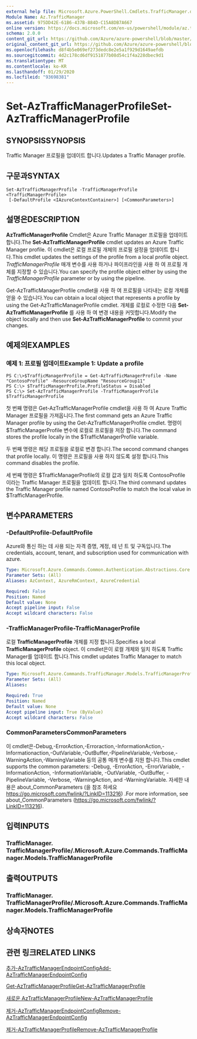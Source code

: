 ```yaml
---
external help file: Microsoft.Azure.PowerShell.Cmdlets.TrafficManager.dll-Help.xml
Module Name: Az.TrafficManager
ms.assetid: 975DD42E-61B6-437B-884D-C15A8DB7A667
online version: https://docs.microsoft.com/en-us/powershell/module/az.trafficmanager/set-aztrafficmanagerprofile
schema: 2.0.0
content_git_url: https://github.com/Azure/azure-powershell/blob/master/src/TrafficManager/TrafficManager/help/Set-AzTrafficManagerProfile.md
original_content_git_url: https://github.com/Azure/azure-powershell/blob/master/src/TrafficManager/TrafficManager/help/Set-AzTrafficManagerProfile.md
ms.openlocfilehash: d8f4b5e069ef273dedc8e2e5a1f929d1649aefdb
ms.sourcegitcommit: 4d2c178cd6df9151877b08d54c1f4a228dbec9d1
ms.translationtype: MT
ms.contentlocale: ko-KR
ms.lasthandoff: 01/29/2020
ms.locfileid: "93698381"
---
```

# <span data-ttu-id="73397-101">Set-AzTrafficManagerProfile</span><span class="sxs-lookup"><span data-stu-id="73397-101">Set-AzTrafficManagerProfile</span></span>

## <span data-ttu-id="73397-102">SYNOPSIS</span><span class="sxs-lookup"><span data-stu-id="73397-102">SYNOPSIS</span></span>
<span data-ttu-id="73397-103">Traffic Manager 프로필을 업데이트 합니다.</span><span class="sxs-lookup"><span data-stu-id="73397-103">Updates a Traffic Manager profile.</span></span>

## <span data-ttu-id="73397-104">구문과</span><span class="sxs-lookup"><span data-stu-id="73397-104">SYNTAX</span></span>

```
Set-AzTrafficManagerProfile -TrafficManagerProfile <TrafficManagerProfile>
 [-DefaultProfile <IAzureContextContainer>] [<CommonParameters>]
```

## <span data-ttu-id="73397-105">설명은</span><span class="sxs-lookup"><span data-stu-id="73397-105">DESCRIPTION</span></span>
<span data-ttu-id="73397-106">**AzTrafficManagerProfile** Cmdlet은 Azure Traffic Manager 프로필을 업데이트 합니다.</span><span class="sxs-lookup"><span data-stu-id="73397-106">The **Set-AzTrafficManagerProfile** cmdlet updates an Azure Traffic Manager profile.</span></span>
<span data-ttu-id="73397-107">이 cmdlet은 로컬 프로필 개체의 프로필 설정을 업데이트 합니다.</span><span class="sxs-lookup"><span data-stu-id="73397-107">This cmdlet updates the settings of the profile from a local profile object.</span></span>
<span data-ttu-id="73397-108">*TrafficManagerProfile* 매개 변수를 사용 하거나 파이프라인을 사용 하 여 프로필 개체를 지정할 수 있습니다.</span><span class="sxs-lookup"><span data-stu-id="73397-108">You can specify the profile object either by using the *TrafficManagerProfile* parameter or by using the pipeline.</span></span>

<span data-ttu-id="73397-109">Get-AzTrafficManagerProfile cmdlet을 사용 하 여 프로필을 나타내는 로컬 개체를 얻을 수 있습니다.</span><span class="sxs-lookup"><span data-stu-id="73397-109">You can obtain a local object that represents a profile by using the Get-AzTrafficManagerProfile cmdlet.</span></span>
<span data-ttu-id="73397-110">개체를 로컬로 수정한 다음 **Set-AzTrafficManagerProfile** 를 사용 하 여 변경 내용을 커밋합니다.</span><span class="sxs-lookup"><span data-stu-id="73397-110">Modify the object locally and then use **Set-AzTrafficManagerProfile** to commit your changes.</span></span>

## <span data-ttu-id="73397-111">예제의</span><span class="sxs-lookup"><span data-stu-id="73397-111">EXAMPLES</span></span>

### <span data-ttu-id="73397-112">예제 1: 프로필 업데이트</span><span class="sxs-lookup"><span data-stu-id="73397-112">Example 1: Update a profile</span></span>
```
PS C:\>$TrafficManagerProfile = Get-AzTrafficManagerProfile -Name "ContosoProfile" -ResourceGroupName "ResourceGroup11" 
PS C:\> $TrafficManagerProfile.ProfileStatus = Disabled
PS C:\> Set-AzTrafficManagerProfile -TrafficManagerProfile $TrafficManagerProfile
```

<span data-ttu-id="73397-113">첫 번째 명령은 Get-AzTrafficManagerProfile cmdlet을 사용 하 여 Azure Traffic Manager 프로필을 가져옵니다.</span><span class="sxs-lookup"><span data-stu-id="73397-113">The first command gets an Azure Traffic Manager profile by using the Get-AzTrafficManagerProfile cmdlet.</span></span>
<span data-ttu-id="73397-114">명령이 $TrafficManagerProfile 변수에 로컬로 프로필을 저장 합니다.</span><span class="sxs-lookup"><span data-stu-id="73397-114">The command stores the profile locally in the $TrafficManagerProfile variable.</span></span>

<span data-ttu-id="73397-115">두 번째 명령은 해당 프로필을 로컬로 변경 합니다.</span><span class="sxs-lookup"><span data-stu-id="73397-115">The second command changes that profile locally.</span></span>
<span data-ttu-id="73397-116">이 명령은 프로필을 사용 하지 않도록 설정 합니다.</span><span class="sxs-lookup"><span data-stu-id="73397-116">This command disables the profile.</span></span>

<span data-ttu-id="73397-117">세 번째 명령은 $TrafficManagerProfile의 로컬 값과 일치 하도록 ContosoProfile 이라는 Traffic Manager 프로필을 업데이트 합니다.</span><span class="sxs-lookup"><span data-stu-id="73397-117">The third command updates the Traffic Manager profile named ContosoProfile to match the local value in $TrafficManagerProfile.</span></span>

## <span data-ttu-id="73397-118">변수</span><span class="sxs-lookup"><span data-stu-id="73397-118">PARAMETERS</span></span>

### <span data-ttu-id="73397-119">-DefaultProfile</span><span class="sxs-lookup"><span data-stu-id="73397-119">-DefaultProfile</span></span>
<span data-ttu-id="73397-120">Azure와 통신 하는 데 사용 되는 자격 증명, 계정, 테 넌 트 및 구독입니다.</span><span class="sxs-lookup"><span data-stu-id="73397-120">The credentials, account, tenant, and subscription used for communication with azure.</span></span>

```yaml
Type: Microsoft.Azure.Commands.Common.Authentication.Abstractions.Core.IAzureContextContainer
Parameter Sets: (All)
Aliases: AzContext, AzureRmContext, AzureCredential

Required: False
Position: Named
Default value: None
Accept pipeline input: False
Accept wildcard characters: False
```

### <span data-ttu-id="73397-121">-TrafficManagerProfile</span><span class="sxs-lookup"><span data-stu-id="73397-121">-TrafficManagerProfile</span></span>
<span data-ttu-id="73397-122">로컬 **TrafficManagerProfile** 개체를 지정 합니다.</span><span class="sxs-lookup"><span data-stu-id="73397-122">Specifies a local **TrafficManagerProfile** object.</span></span>
<span data-ttu-id="73397-123">이 cmdlet은이 로컬 개체와 일치 하도록 Traffic Manager를 업데이트 합니다.</span><span class="sxs-lookup"><span data-stu-id="73397-123">This cmdlet updates Traffic Manager to match this local object.</span></span>

```yaml
Type: Microsoft.Azure.Commands.TrafficManager.Models.TrafficManagerProfile
Parameter Sets: (All)
Aliases:

Required: True
Position: Named
Default value: None
Accept pipeline input: True (ByValue)
Accept wildcard characters: False
```

### <span data-ttu-id="73397-124">CommonParameters</span><span class="sxs-lookup"><span data-stu-id="73397-124">CommonParameters</span></span>
<span data-ttu-id="73397-125">이 cmdlet은-Debug,-ErrorAction,-Erroraction,-InformationAction,-Informationaction,-OutVariable,-OutBuffer,-PipelineVariable,-Verbose,-WarningAction,-WarningVariable 등의 공통 매개 변수를 지원 합니다.</span><span class="sxs-lookup"><span data-stu-id="73397-125">This cmdlet supports the common parameters: -Debug, -ErrorAction, -ErrorVariable, -InformationAction, -InformationVariable, -OutVariable, -OutBuffer, -PipelineVariable, -Verbose, -WarningAction, and -WarningVariable.</span></span> <span data-ttu-id="73397-126">자세한 내용은 about_CommonParameters (을 참조 하세요 https://go.microsoft.com/fwlink/?LinkID=113216) .</span><span class="sxs-lookup"><span data-stu-id="73397-126">For more information, see about_CommonParameters (https://go.microsoft.com/fwlink/?LinkID=113216).</span></span>

## <span data-ttu-id="73397-127">입력</span><span class="sxs-lookup"><span data-stu-id="73397-127">INPUTS</span></span>

### <span data-ttu-id="73397-128">TrafficManager. TrafficManagerProfile/.</span><span class="sxs-lookup"><span data-stu-id="73397-128">Microsoft.Azure.Commands.TrafficManager.Models.TrafficManagerProfile</span></span>

## <span data-ttu-id="73397-129">출력</span><span class="sxs-lookup"><span data-stu-id="73397-129">OUTPUTS</span></span>

### <span data-ttu-id="73397-130">TrafficManager. TrafficManagerProfile/.</span><span class="sxs-lookup"><span data-stu-id="73397-130">Microsoft.Azure.Commands.TrafficManager.Models.TrafficManagerProfile</span></span>

## <span data-ttu-id="73397-131">상속자</span><span class="sxs-lookup"><span data-stu-id="73397-131">NOTES</span></span>

## <span data-ttu-id="73397-132">관련 링크</span><span class="sxs-lookup"><span data-stu-id="73397-132">RELATED LINKS</span></span>

[<span data-ttu-id="73397-133">추가-AzTrafficManagerEndpointConfig</span><span class="sxs-lookup"><span data-stu-id="73397-133">Add-AzTrafficManagerEndpointConfig</span></span>](./Add-AzTrafficManagerEndpointConfig.md)

[<span data-ttu-id="73397-134">Get-AzTrafficManagerProfile</span><span class="sxs-lookup"><span data-stu-id="73397-134">Get-AzTrafficManagerProfile</span></span>](./Get-AzTrafficManagerProfile.md)

[<span data-ttu-id="73397-135">새로운 AzTrafficManagerProfile</span><span class="sxs-lookup"><span data-stu-id="73397-135">New-AzTrafficManagerProfile</span></span>](./New-AzTrafficManagerProfile.md)

[<span data-ttu-id="73397-136">제거-AzTrafficManagerEndpointConfig</span><span class="sxs-lookup"><span data-stu-id="73397-136">Remove-AzTrafficManagerEndpointConfig</span></span>](./Remove-AzTrafficManagerEndpointConfig.md)

[<span data-ttu-id="73397-137">제거-AzTrafficManagerProfile</span><span class="sxs-lookup"><span data-stu-id="73397-137">Remove-AzTrafficManagerProfile</span></span>](./Remove-AzTrafficManagerProfile.md)


